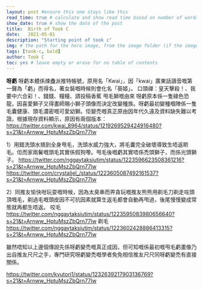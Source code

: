 ```yaml
---
layout: post #ensure this one stays like this
read_time: true # calculate and show read time based on number of words
show_date: true # show the date of the post
title:  Birth of Took C
date:   2021-05-01
description: "Starting point of took c"
img: # the path for the hero image, from the image folder (if the image is directly on the image folder, just the filename is needed)
tags: [took-c, bald]
author: Took C
toc: yes # leave empty or erase for no table of contents
---
```

**呀虧**
呀虧本體係煉蠱派推特帳號，原用名「Kwai」，因「kwai」廣東話讀音嘅第一聲為「虧」而得名，著女裝嘅時候則會化名「葵姬」。
口頭禪：皇天擊殺！、我要中六合彩！、錢錢、糧糧、請投稿香蕉
甩毛獅嘅由來
呀虧原本係一隻綠色恐龍，因喜愛獅子又得畫師賜小獅子頭像而決定改變種族。呀虧最初變種嗰陣係一隻毛囊健康、頭毛濃密嘅可愛幼獅。佢變禿嘅真正原由因年代久遠及資料缺失難以考證。根據現存資料顯示，原因有兩個版本：
<tweet>https://twitter.com/kwai_8964/status/1219269529424916480?s=21&t=Arnww_HptuMszZbQrn77lw</tweet>

1）用錯洗頭水搞到全身甩毛，洗頭水威力強大，將毛囊完全破壞導致生唔返啲毛。佢而家兩鬢嘅頭毛其實係假狗嚟。甩毛後嘅虧其實唔係禿頭獅子，而係光頭獅子。
<tweet>https://twitter.com/nggaytaksiutim/status/1223596623508361216?s=21&t=Arnww_HptuMszZbQrn77lw</tweet>
<tweet>https://twitter.com/crystaljel_/status/1223605087492161537?s=21&t=Arnww_HptuMszZbQrn77lw</tweet>

2）同推友愉快咁玩耍嘅時候，因為太臭串而畀貪玩嘅推友熊熊用剃毛刀剃走咗頭頂嘅毛，剃過毛嘅頭皮因不可抗因素就算生返毛都會自動再甩過，後尾慢慢變成常態就再都生唔返。
咬毛
<tweet>https://twitter.com/nggaytaksiutim/status/1223595083980656640?s=21&t=Arnww_HptuMszZbQrn77lw</tweet>
剃毛
<tweet>https://twitter.com/nggaytaksiutim/status/1223602428886413315?s=21&t=Arnww_HptuMszZbQrn77lw</tweet>

雖然唔知以上邊個傳說先係呀虧變禿嘅真正成因，但可知嘅係最初嘅甩毛虧畫像乃出自推友尺尺之手，專門研究呀虧變禿嘅學者免免相信推友尺尺同呀虧變禿有直接關係。

<tweet>https://twitter.com/kyutori1/status/1232639217903136769?s=21&t=Arnww_HptuMszZbQrn77lw</tweet>
